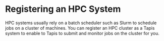 # Registering an HPC System
HPC systems usually rely on a batch scheduler such as Slurm to schedule jobs on a cluster
of machines. You can register an HPC cluster as a Tapis system to enable to Tapis to 
submit and monitor jobs on the cluster for you.